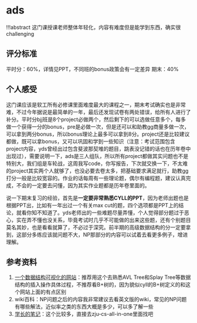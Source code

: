 # ads

!!!abstract
    这门课授课老师整体年轻化，内容有难度但是能学到东西，确实很challenging

## 评分标准

平时分：60%，详情见PPT，不同班的bonus政策会有一定差异
期末：40%

## 个人感受

这门课应该是软工所有必修课里面难度最大的课程之一，期末考试确实也是非常难，不过今年据说是最简单的一年，最后还发现试卷有两处错误，给所有人进行了补分。平时分bjj班是8个project必做两个，然后剩下的可以选做任意多个，每多做一个获得一分的bonus，pre是必做一次，但是还可以和助教gg商量多做一次，可以拿到两分bonus，所以bonus理论上最多可以拿到8分。project还是比较建议都做，既可以拿bonus，又可以巩固和学到一些知识（注意：考试范围包含project内容，yds曾经出过包含斐波那契堆的题目，跳表没记错的话也在历年卷中出现过），需要说明一下，ads是三人组队，所以所有project都做其实问题也不是特别大，我们组是车轮战，这周我写code，你写报告，下次就交换一下，不太难的project其实两个人就够了，也没必要去卷太多，把基础要求满足就行，助教gg打分一般是比较宽容的。作业的话每周有一些理论题，偶尔有编程题，建议认真完成，不会的一定要去问懂，因为其实作业题都是历年卷里面的。

说一下期末复习的经验，首先是**一定要非常熟悉CYLL的PPT**，因为老师出题也是根据PPT出，比如有一年出过一个有关max cut的题，四个选项都是PPT上的结论，就看你知不知道了。yds老师出的一些难题尽量弄懂，个人觉得部分题过于恶心，实在弄不懂也没关系，毕竟考试时几乎不可能做的出来这些题，还有个别题目莫名其妙，也是看看就算了，不必过于深究。前半期的高级数据结构的分一定要拿到，这部分多练应该就问题不大，NP那部分的内容可以试着去看更多例子，增进理解。

## 参考资料

1. [一个数据结构可视化的网站](https://www.cs.usfca.edu/~galles/visualization/Algorithms.html)：推荐用这个去熟悉AVL Tree和Splay Tree等数据结构的插入操作具体过程，不推荐看B+树的，因为貌似cyll的B+树定义的和这个网站上面的有点区别
2. wiki百科：NP问题之后的内容我非常建议去看英文版的wiki，常见的NP问题有哪些解法，近似率之类的东西大概是多少，可以多了解一些
3. [学长的笔记](https://isshikihugh.github.io/zju-cs-asio/)：这个比较多，直接去zju-cs-all-in-one里面找吧
